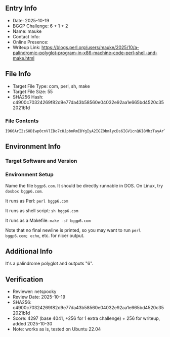## Entry Info

- Date: 2025-10-19
- BGGP Challenge: 6 + 1 + 2
- Name: mauke
- Contact Info: 
- Online Presence: 
- Writeup Link: https://blogs.perl.org/users/mauke/2025/10/a-palindromic-polyglot-program-in-x86-machine-code-perl-shell-and-make.html


## File Info

- Target File Type: com, perl, sh, make
- Target File Size: 55
- SHA256 Hash: c4900c70324269f82d9e77da43b58560e04032e92aa1e665bd4520c352021b1d

### File Contents

```
I960ArI2zSHDIwp0cnVlIDo7cHJpbnRmIDYgIyA2IGZ0bmlycDs6IGV1cnQKI8MhzTayArTeIw==
```

## Environment Info

### Target Software and Version

### Environment Setup

Name the file `bggp6.com`. It should be directly runnable in DOS. On Linux, try `dosbox bggp6.com`.

It runs as Perl: `perl bggp6.com`

It runs as shell script: `sh bggp6.com`

It runs as a Makefile: `make -sf bggp6.com`

Note that no final newline is printed, so you may want to run `perl bggp6.com; echo`, etc. for nicer output.

## Additional Info

It's a palindrome polyglot and outputs "6".


## Verification 

- Reviewer: netspooky
- Review Date: 2025-10-19
- SHA256: c4900c70324269f82d9e77da43b58560e04032e92aa1e665bd4520c352021b1d
- Score: 4297 (base 4041, +256 for 1 extra challenge) + 256 for writeup, added 2025-10-30
- Note: works as is, tested on Ubuntu 22.04

